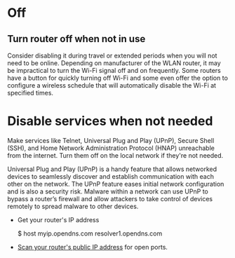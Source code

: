 # Off

## Turn router off when not in use 
Consider disabling it during travel or extended periods when you will not need to be online. Depending on manufacturer of the WLAN router, it may be impractical to turn the Wi-Fi signal off and on frequently. Some routers have a button for quickly turning off Wi-Fi and some even offer the option to configure a wireless schedule that will automatically disable the Wi-Fi at specified times.
    
# Disable services when not needed

Make services like Telnet, Universal Plug and Play (UPnP), Secure Shell (SSH), and Home Network Administration Protocol (HNAP) unreachable from the internet. Turn them off on the local network if they're not needed. 

Universal Plug and Play (UPnP) is a handy feature that allows networked devices to seamlessly discover and establish communication with each other on the network. The UPnP feature eases initial network configuration and is also a security risk. Malware within a network can use UPnP to bypass a router’s firewall and allow attackers to take control of devices remotely to spread malware to other devices. 

* Get your router's IP address

    $ host myip.opendns.com resolver1.opendns.com

* [Scan your router's public IP address](../../../resources/cheatsheets/Nmap-cheatsheet.md) for open ports.

 
